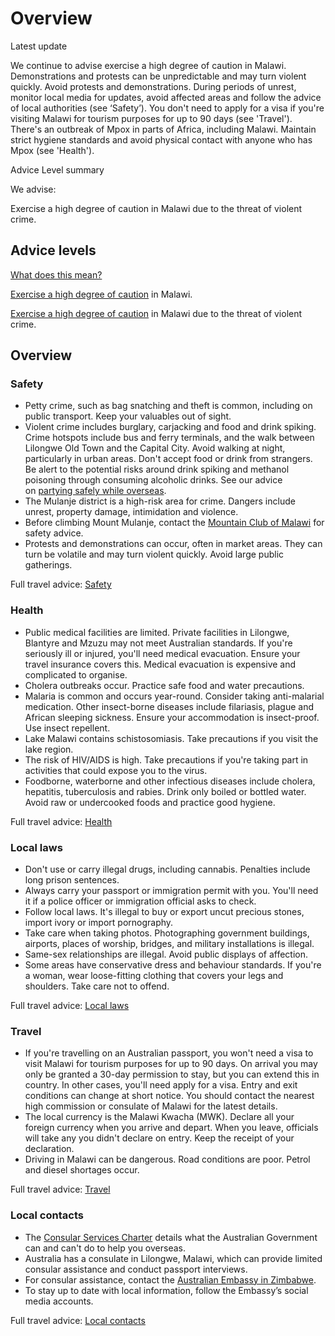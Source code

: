 # Overview

Latest update

We continue to advise exercise a high degree of caution in Malawi. Demonstrations and protests can be unpredictable and may turn violent quickly. Avoid protests and demonstrations. During periods of unrest, monitor local media for updates, avoid affected areas and follow the advice of local authorities (see ‘Safety’). You don't need to apply for a visa if you're visiting Malawi for tourism purposes for up to 90 days (see 'Travel'). There's an outbreak of Mpox in parts of Africa, including Malawi. Maintain strict hygiene standards and avoid physical contact with anyone who has Mpox (see 'Health').

Advice Level summary

We advise:

Exercise a high degree of caution in Malawi due to the threat of violent crime.

## Advice levels

[What does this mean?](/before-you-go/travel-advice-explained/)

[Exercise a high degree of caution](https://www.smartraveller.gov.au/consular-services/travel-advice-explained#level2) in Malawi.

[Exercise a high degree of caution](https://www.smartraveller.gov.au/consular-services/travel-advice-explained#level2) in Malawi due to the threat of violent crime.

## Overview

### Safety

* Petty crime, such as bag snatching and theft is common, including on public transport. Keep your valuables out of sight.
* Violent crime includes burglary, carjacking and food and drink spiking. Crime hotspots include bus and ferry terminals, and the walk between Lilongwe Old Town and the Capital City. Avoid walking at night, particularly in urban areas. Don't accept food or drink from strangers. Be alert to the potential risks around drink spiking and methanol poisoning through consuming alcoholic drinks. See our advice on [partying safely while overseas](https://www.smartraveller.gov.au/before-you-go/safety/partying).
* The Mulanje district is a high-risk area for crime. Dangers include unrest, property damage, intimidation and violence.
* Before climbing Mount Mulanje, contact the [Mountain Club of Malawi](https://mcm438.wordpress.com/) for safety advice.
* Protests and demonstrations can occur, often in market areas. They can turn be volatile and may turn violent quickly. Avoid large public gatherings.

Full travel advice: [Safety](#safety)

### Health

* Public medical facilities are limited. Private facilities in Lilongwe, Blantyre and Mzuzu may not meet Australian standards. If you're seriously ill or injured, you'll need medical evacuation. Ensure your travel insurance covers this. Medical evacuation is expensive and complicated to organise.
* Cholera outbreaks occur. Practice safe food and water precautions.
* Malaria is common and occurs year-round. Consider taking anti-malarial medication. Other insect-borne diseases include filariasis, plague and African sleeping sickness. Ensure your accommodation is insect-proof. Use insect repellent.
* Lake Malawi contains schistosomiasis. Take precautions if you visit the lake region.
* The risk of HIV/AIDS is high. Take precautions if you're taking part in activities that could expose you to the virus.
* Foodborne, waterborne and other infectious diseases include cholera, hepatitis, tuberculosis and rabies. Drink only boiled or bottled water. Avoid raw or undercooked foods and practice good hygiene.

Full travel advice: [Health](#health)

### Local laws

* Don't use or carry illegal drugs, including cannabis. Penalties include long prison sentences.
* Always carry your passport or immigration permit with you. You'll need it if a police officer or immigration official asks to check.
* Follow local laws. It's illegal to buy or export uncut precious stones, import ivory or import pornography.
* Take care when taking photos. Photographing government buildings, airports, places of worship, bridges, and military installations is illegal.
* Same-sex relationships are illegal. Avoid public displays of affection.
* Some areas have conservative dress and behaviour standards. If you're a woman, wear loose-fitting clothing that covers your legs and shoulders. Take care not to offend.

Full travel advice: [Local laws](#local-laws)

### Travel

* If you're travelling on an Australian passport, you won't need a visa to visit Malawi for tourism purposes for up to 90 days. On arrival you may only be granted a 30-day permission to stay, but you can extend this in country. In other cases, you'll need apply for a visa. Entry and exit conditions can change at short notice. You should contact the nearest high commission or consulate of Malawi for the latest details.
* The local currency is the Malawi Kwacha (MWK). Declare all your foreign currency when you arrive and depart. When you leave, officials will take any you didn't declare on entry. Keep the receipt of your declaration.
* Driving in Malawi can be dangerous. Road conditions are poor. Petrol and diesel shortages occur.

Full travel advice: [Travel](#travel)

### Local contacts

* The [Consular Services Charter](/consular-services/consular-services-charter "Consular Services Charter") details what the Australian Government can and can't do to help you overseas.
* Australia has a consulate in Lilongwe, Malawi, which can provide limited consular assistance and conduct passport interviews.
* For consular assistance, contact the [Australian Embassy in Zimbabwe](http://www.zimbabwe.embassy.gov.au/).
* To stay up to date with local information, follow the Embassy’s social media accounts.

Full travel advice: [Local contacts](#local-contacts)